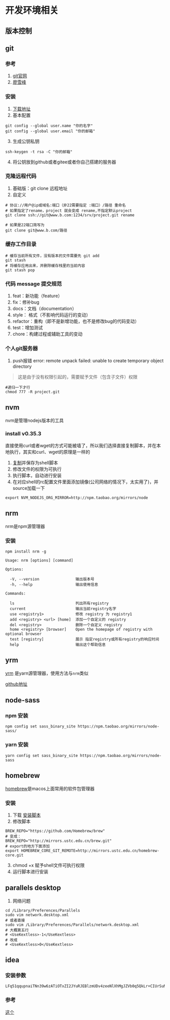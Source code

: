 # 开发环境相关
## 版本控制
## git
### 参考
1. [git官网](https://git-scm.com/book/zh/v2)
2. [廖雪峰](https://www.liaoxuefeng.com/wiki/896043488029600)
### 安装
1. [下载地址](https://git-scm.com/downloads)
2. 基本配置
```shell
git config --global user.name "你的名字"
git config --global user.email "你的邮箱"
```
3. 生成公钥私钥
```shell
ssh-keygen -t rsa -C "你的邮箱"
```
4. 将公钥放到github或者gitee或者你自己搭建的服务器

### 克隆远程代码
1. 基础版：git clone 远程地址
2. 自定义
```SHELL
# 协议://用户@ip或域名:端口（非22需要指定 :端口）/路径 重命名
# 如果指定了rename，project 就会变成 rename,不指定默认project
git clone ssh://git@www.b.com:1234/srv/project.git rename

# 如果是22端口简写为
git clone git@www.b.com/路径
```
### 缓存工作目录
```shell
# 缓存当前所有文件，没有版本的文件需要先 git add
git stash
# 将缓存应用出来，并删除缓存栈里的当前内容
git stash pop
```
### 代码 message 提交规范
1. feat：新功能（feature）
2. fix：修补bug
3. docs：文档（documentation）
4. style： 格式（不影响代码运行的变动）
5. refactor：重构（即不是新增功能，也不是修改bug的代码变动）
6. test：增加测试
7. chore：构建过程或辅助工具的变动

### 个人git服务器
1. push报错 error: remote unpack failed: unable to create temporary object directory
> 这是由于没有权限引起的，需要赋予文件（包含子文件）权限
```shell
#递归一下才行
chmod 777 -R project.git
```

## nvm
nvm是管理nodejs版本的工具
### install v0.35.3
直接使用curl或者wget的方式可能被墙了，所以我们选择直接复制脚本，并在本地执行，其实和curl、wget的原理是一样的

1. [复制](https://github.com/nvm-sh/nvm/blob/v0.35.3/install.sh)并保存为shell脚本
2. 修改文件的权限为可执行
3. 执行脚本，自动进行安装
4. 在对应shell的rc配置文件里面添加镜像(公司网络的情况下，太实用了)，并source加载一下
```shell
export NVM_NODEJS_ORG_MIRROR=http://npm.taobao.org/mirrors/node
```
## nrm
nrm是npm源管理器
### 安装
```shell
npm install nrm -g
```
```shell script
Usage: nrm [options] [command]

Options:

  -V, --version                输出版本号
  -h, --help                   输出使用信息

Commands:

  ls                           列出所有registry
  current                      输出当前registry名字
  use <registry1>              修改 registry 为 registry1
  add <registry> <url> [home]  添加一个自定义的 registry
  del <registry>               删除一个自定义 registry
  home <registry> [browser]    Open the homepage of registry with optional browser
  test [registry]              展示 指定registry或所有registry的响应时间
  help                         输出这个帮助信息
```
## yrm
[yrm](https://www.npmjs.com/package/yrm) 是yarn源管理器，使用方法与`nrm`类似

[github地址](https://github.com/i5ting/yrm)

## node-sass
### npm 安装
```shell script
npm config set sass_binary_site https://npm.taobao.org/mirrors/node-sass/
```
### yarn 安装
```shell script
yarn config set sass_binary_site https://npm.taobao.org/mirrors/node-sass
```
## homebrew
[homebrew](https://brew.sh/)是macos上面常用的软件包管理器
### 安装
1. 下载 [安装脚本](https://raw.githubusercontent.com/Homebrew/install/master/install.sh)
2. 修改脚本
```shell script
BREW_REPO="https://github.com/Homebrew/brew"
# 变成：
BREW_REPO="http://mirrors.ustc.edu.cn/brew.git"
# export的地方下面添加
export HOMEBREW_CORE_GIT_REMOTE=http://mirrors.ustc.edu.cn/homebrew-core.git
```
3. chmod +x 赋予shell文件可执行权限
4. 运行脚本进行安装


## parallels desktop
1. 网络问题
```shell
cd /Library/Preferences/Parallels
sudo vim network.desktop.xml
# 或者直接
sudo vim /Library/Preferences/Parallels/network.desktop.xml
# 大概第五行
# <UseKextless>-1</UseKextless>
# 改成
# <UseKextless>0</UseKextless>
```

## idea
### 安装参数
```
LFq51qqupnaiTNn39w6zATiOTxZI2JYuRJEBlzmUDv4zeeNlXhMgJZVb0q5QkLr+CIUrSuNB7ucifrGXawLB4qswPOXYG7+ItDNUR/9UkLTUWlnHLX07hnR1USOrWIjTmbytcIKEdaI6x0RskyotuItj84xxoSBP/iRBW2EHpOc
```
### 参考
[这个](https://justcode.ikeepstudying.com/2020/09/2020-09-09-%e4%ba%b2%e6%b5%8b%e6%9c%89%e6%95%88%ef%bc%9aintellij-idea-2020-2-%e6%9c%80%e6%96%b0%e5%85%a8%e5%ae%b6%e6%a1%b6%e7%b3%bb%e5%88%97%e4%ba%a7%e5%93%81%e6%bf%80%e6%b4%bb%e7%a0%b4%e8%a7%a3/)